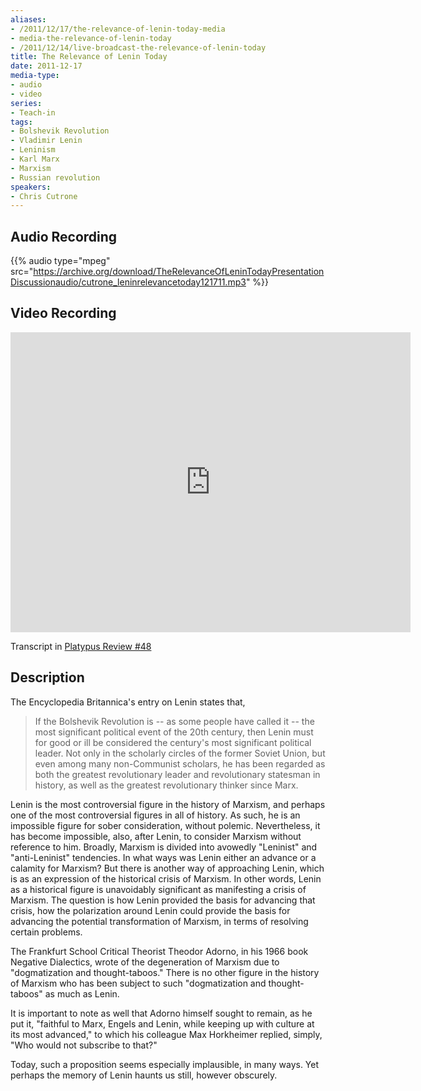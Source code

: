 ```yaml
---
aliases:
- /2011/12/17/the-relevance-of-lenin-today-media
- media-the-relevance-of-lenin-today
- /2011/12/14/live-broadcast-the-relevance-of-lenin-today
title: The Relevance of Lenin Today
date: 2011-12-17
media-type:
- audio
- video
series:
- Teach-in
tags:
- Bolshevik Revolution
- Vladimir Lenin
- Leninism
- Karl Marx
- Marxism
- Russian revolution
speakers:
- Chris Cutrone
---
```


## Audio Recording

{{% audio type="mpeg" src="https://archive.org/download/TheRelevanceOfLeninTodayPresentationDiscussionaudio/cutrone_leninrelevancetoday121711.mp3" %}}

## Video Recording

<iframe src="https://archive.org/embed/TheRelevanceOfLeninTodayPresentationDiscussion" width="640" height="480" frameborder="0" webkitallowfullscreen="true" mozallowfullscreen="true" allowfullscreen></iframe>

Transcript in [Platypus Review #48](/2012/07/01/the-relevance-of-lenin-today/)



## Description

The Encyclopedia Britannica's entry on Lenin states that,

> If the Bolshevik Revolution is -- as some people have called it -- the most significant political event of the 20th century, then Lenin must for good or ill be considered the century's most significant political leader. Not only in the scholarly circles of the former Soviet Union, but even among many non-Communist scholars, he has been regarded as both the greatest revolutionary leader and revolutionary statesman in history, as well as the greatest revolutionary thinker since Marx.

Lenin is the most controversial figure in the history of Marxism, and perhaps one of the most controversial figures in all of history. As such, he is an impossible figure for sober consideration, without polemic. Nevertheless, it has become impossible, also, after Lenin, to consider Marxism without reference to him. Broadly, Marxism is divided into avowedly "Leninist" and "anti-Leninist" tendencies. In what ways was Lenin either an advance or a calamity for Marxism? But there is another way of approaching Lenin, which is as an expression of the historical crisis of Marxism. In other words, Lenin as a historical figure is unavoidably significant as manifesting a crisis of Marxism. The question is how Lenin provided the basis for advancing that crisis, how the polarization around Lenin could provide the basis for advancing the potential transformation of Marxism, in terms of resolving certain problems.

The Frankfurt School Critical Theorist Theodor Adorno, in his 1966 book Negative Dialectics, wrote of the degeneration of Marxism due to "dogmatization and thought-taboos." There is no other figure in the history of Marxism who has been subject to such "dogmatization and thought-taboos" as much as Lenin.

It is important to note as well that Adorno himself sought to remain, as he put it, "faithful to Marx, Engels and Lenin, while keeping up with culture at its most advanced," to which his colleague Max Horkheimer replied, simply, "Who would not subscribe to that?"

Today, such a proposition seems especially implausible, in many ways. Yet perhaps the memory of Lenin haunts us still, however obscurely.
